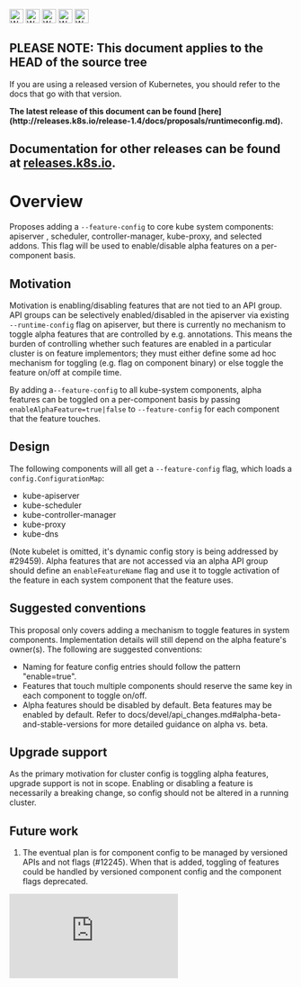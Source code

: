 <!-- BEGIN MUNGE: UNVERSIONED_WARNING -->

<!-- BEGIN STRIP_FOR_RELEASE -->

<img src="http://kubernetes.io/kubernetes/img/warning.png" alt="WARNING"
     width="25" height="25">
<img src="http://kubernetes.io/kubernetes/img/warning.png" alt="WARNING"
     width="25" height="25">
<img src="http://kubernetes.io/kubernetes/img/warning.png" alt="WARNING"
     width="25" height="25">
<img src="http://kubernetes.io/kubernetes/img/warning.png" alt="WARNING"
     width="25" height="25">
<img src="http://kubernetes.io/kubernetes/img/warning.png" alt="WARNING"
     width="25" height="25">

<h2>PLEASE NOTE: This document applies to the HEAD of the source tree</h2>

If you are using a released version of Kubernetes, you should
refer to the docs that go with that version.

<!-- TAG RELEASE_LINK, added by the munger automatically -->
<strong>
The latest release of this document can be found
[here](http://releases.k8s.io/release-1.4/docs/proposals/runtimeconfig.md).

Documentation for other releases can be found at
[releases.k8s.io](http://releases.k8s.io).
</strong>
--

<!-- END STRIP_FOR_RELEASE -->

<!-- END MUNGE: UNVERSIONED_WARNING -->

# Overview

Proposes adding a `--feature-config` to core kube system components:
apiserver , scheduler, controller-manager, kube-proxy, and selected addons.
This flag will be used to enable/disable alpha features on a per-component basis.

## Motivation

Motivation is enabling/disabling features that are not tied to
an API group. API groups can be selectively enabled/disabled in the
apiserver via existing `--runtime-config` flag on apiserver, but there is
currently no mechanism to toggle alpha features that are controlled by
e.g. annotations. This means the burden of controlling whether such
features are enabled in a particular cluster is on feature implementors;
they must either define some ad hoc mechanism for toggling (e.g. flag
on component binary) or else toggle the feature on/off at compile time.

By adding a`--feature-config` to all kube-system components, alpha features
can be toggled on a per-component basis by passing `enableAlphaFeature=true|false`
to `--feature-config` for each component that the feature touches.

## Design

The following components will all get a `--feature-config` flag,
which loads a `config.ConfigurationMap`:

- kube-apiserver
- kube-scheduler
- kube-controller-manager
- kube-proxy
- kube-dns

(Note kubelet is omitted, it's dynamic config story is being addressed
by #29459). Alpha features that are not accessed via an alpha API
group should define an `enableFeatureName` flag and use it to toggle
activation of the feature in each system component that the feature
uses.

## Suggested conventions

This proposal only covers adding a mechanism to toggle features in
system components. Implementation details will still depend on the alpha
feature's owner(s). The following are suggested conventions:

- Naming for feature config entries should follow the pattern
  "enable<FeatureName>=true".
- Features that touch multiple components should reserve the same key
  in each component to toggle on/off.
- Alpha features should be disabled by default. Beta features may
  be enabled by default. Refer to docs/devel/api_changes.md#alpha-beta-and-stable-versions
  for more detailed guidance on alpha vs. beta.

## Upgrade support

As the primary motivation for cluster config is toggling alpha
features, upgrade support is not in scope. Enabling or disabling
a feature is necessarily a breaking change, so config should
not be altered in a running cluster.

## Future work

1. The eventual plan is for component config to be managed by versioned
APIs and not flags (#12245). When that is added, toggling of features
could be handled by versioned component config and the component flags
deprecated.

<!-- BEGIN MUNGE: GENERATED_ANALYTICS -->
[![Analytics](https://kubernetes-site.appspot.com/UA-36037335-10/GitHub/docs/proposals/runtimeconfig.md?pixel)]()
<!-- END MUNGE: GENERATED_ANALYTICS -->
